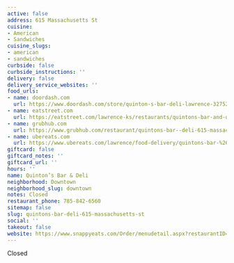```yaml
---
active: false
address: 615 Massachusetts St
cuisine:
- American
- Sandwiches
cuisine_slugs:
- american
- sandwiches
curbside: false
curbside_instructions: ''
delivery: false
delivery_service_websites: ''
food_urls:
- name: doordash.com
  url: https://www.doordash.com/store/quinton-s-bar-deli-lawrence-327524/en-US
- name: eatstreet.com
  url: https://eatstreet.com/lawrence-ks/restaurants/quintons-bar-and-deli
- name: grubhub.com
  url: https://www.grubhub.com/restaurant/quintons-bar--deli-615-massachusetts-st-lawrence/1403501
- name: ubereats.com
  url: https://www.ubereats.com/lawrence/food-delivery/quintons-bar-%26-deli/BHXw1CRcR0CSBGlnA2CCaw
giftcard: false
giftcard_notes: ''
giftcard_url: ''
hours: ''
name: Quinton’s Bar & Deli
neighborhood: Downtown
neighborhood_slug: downtown
notes: Closed
restaurant_phone: 785-842-6560
sitemap: false
slug: quintons-bar-deli-615-massachusetts-st
social: ''
takeout: false
website: https://www.snappyeats.com/Order/menudetail.aspx?restaurantID=5020#!/category/
---
```


Closed